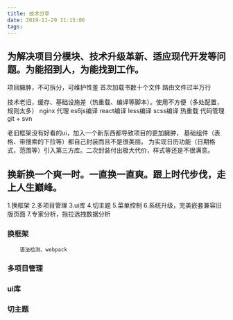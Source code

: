 ```yaml
---
title: 技术分享
date: 2019-11-29 11:15:06
tags:
---
```


## 为解决项目分模块、技术升级革新、适应现代开发等问题。为能招到人，为能找到工作。
项目臃肿，不可拆分，可维护性差
        首次加载书数十个文件
        路由文件过半万行

技术老旧，缓存、基础设施差（热重载、编译等脚本）。使用不方便（多处配置，规则太多）
                                        nginx 代理
                                        es6js编译
                                        react编译
                                        less编译
                                        scss编译
                                        热重载
                                        代码管理git + svn

老旧框架没有好看的ui，加入一个新东西都导致项目的更加臃肿，
基础组件（表格、带搜索的下拉等）都自己封装而且不是很美丽。
为实现日历功能（日期格式，范围等）引入第三方库。二次封装付出极大代价，样式等还是不很满意。

## 换新换一个爽一时。一直换一直爽。跟上时代步伐，走上人生巅峰。
1.换框架
2.多项目管理
3.ui库
4.切主题
5.菜单控制
6.系统升级，完美嵌套兼容旧版页面
7.专家分析，拖拉选拽数据分析
### 换框架
        语法检测、webpack
### 多项目管理
### ui库
### 切主题
